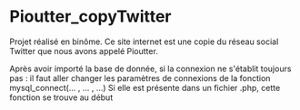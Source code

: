 # Pioutter_copyTwitter
Projet réalisé en binôme. Ce site internet est une copie du réseau social Twitter que nous avons appelé Pioutter.

Après avoir importé la base de donnée, si la connexion ne s'établit toujours pas :
il faut aller changer les paramètres de connexions de la fonction mysql_connect(... , ... , ...)
Si elle est présente dans un fichier .php, cette fonction se trouve au début
